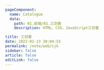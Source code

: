 ```yaml
---
pageComponent: 
  name: Catalogue 
  data: 
    path: 01.前端/01.三剑客
    description: HTML、CSS、JavaScript三剑客

title: 三剑客
date: 2022-02-23 20:04:53 
permalink: /note/web/sjk
sidebar: false 
article: false 
editLink: false 
---
```


